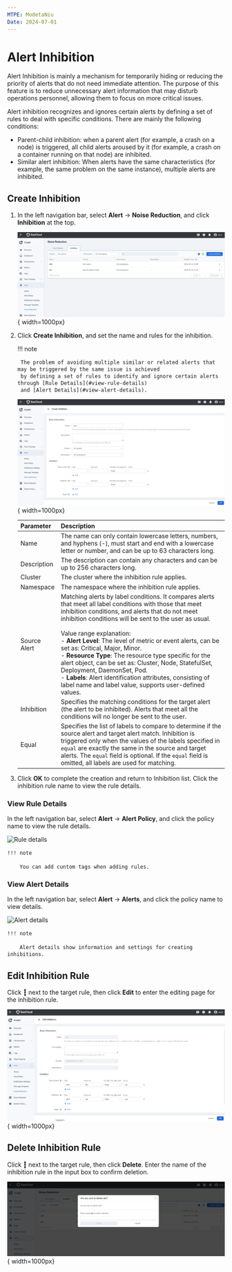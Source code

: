 ```yaml
---
MTPE: ModetaNiu
Date: 2024-07-01
---
```


# Alert Inhibition

Alert Inhibition is mainly a mechanism for temporarily hiding or reducing the priority of alerts that do not need 
immediate attention. The purpose of this feature is to reduce unnecessary alert information that may disturb 
operations personnel, allowing them to focus on more critical issues.

Alert inhibition recognizes and ignores certain alerts by defining a set of rules to deal with specific conditions. 
There are mainly the following conditions:

- Parent-child inhibition: when a parent alert (for example, a crash on a node) is triggered, all child alerts aroused by 
  it (for example, a crash on a container running on that node) are inhibited.
- Similar alert inhibition: When alerts have the same characteristics (for example, the same problem on the same instance), 
  multiple alerts are inhibited.

## Create Inhibition

1. In the left navigation bar, select **Alert** -> **Noise Reduction**, and click **Inhibition** at the top.

    ![Inhibition](../images/inhibition01.png){ width=1000px}

2. Click **Create Inhibition**, and set the name and rules for the inhibition.

    !!! note

        The problem of avoiding multiple similar or related alerts that may be triggered by the same issue is achieved 
        by defining a set of rules to identify and ignore certain alerts through [Rule Details](#view-rule-details) 
        and [Alert Details](#view-alert-details).

    ![Create Inhibition](../images/inhibition02.png){ width=1000px}

    | Parameter | Description |
    | ---- | ---- |
    | Name | The name can only contain lowercase letters, numbers, and hyphens (-), must start and end with a lowercase letter or number, and can be up to 63 characters long. |
    | Description | The description can contain any characters and can be up to 256 characters long. |
    | Cluster | The cluster where the inhibition rule applies. |
    | Namespace | The namespace where the inhibition rule applies. |
    | Source Alert | Matching alerts by label conditions. It compares alerts that meet all label conditions with those that meet inhibition conditions, and alerts that do not meet inhibition conditions will be sent to the user as usual. <br /><br />Value range explanation:<br /> - **Alert Level**: The level of metric or event alerts, can be set as: Critical, Major, Minor.<br /> - **Resource Type**: The resource type specific for the alert object, can be set as: Cluster, Node, StatefulSet, Deployment, DaemonSet, Pod. <br /> - **Labels**: Alert identification attributes, consisting of label name and label value, supports user-defined values. |
    | Inhibition | Specifies the matching conditions for the target alert (the alert to be inhibited). Alerts that meet all the conditions will no longer be sent to the user. |
    | Equal | Specifies the list of labels to compare to determine if the source alert and target alert match. Inhibition is triggered only when the values of the labels specified in `equal` are exactly the same in the source and target alerts. The `equal` field is optional. If the `equal` field is omitted, all labels are used for matching. |

3. Click **OK** to complete the creation and return to Inhibition list. Click the inhibition rule name to view the rule details.

### View Rule Details

In the left navigation bar, select **Alert** -> **Alert Policy**, and click the policy name to view the rule details.

  ![Rule details](../../images/inhibition.png)

    !!! note

        You can add cuntom tags when adding rules.

### View Alert Details

In the left navigation bar, select **Alert** -> **Alerts**, and click the policy name to view details.

  ![Alert details](../../images/inhibition-01.png)

    !!! note

        Alert details show information and settings for creating inhibitions.

## Edit Inhibition Rule

Click **┇** next to the target rule, then click **Edit** to enter the editing page for the inhibition rule.

![Edit Rules](../images/inhibition03.png){ width=1000px}

## Delete Inhibition Rule

Click **┇** next to the target rule, then click **Delete**. Enter the name of the inhibition rule in the input box 
to confirm deletion.

![Delete Rules](../images/inhibition04.png){ width=1000px}

